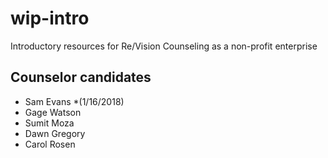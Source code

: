 # wip-intro
Introductory resources for Re/Vision Counseling as a non-profit enterprise

## Counselor candidates

- Sam Evans \*(1/16/2018)
- Gage Watson
- Sumit Moza
- Dawn Gregory
- Carol Rosen
